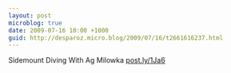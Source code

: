 ```yaml
---
layout: post
microblog: true
date: 2009-07-16 10:00 +1000
guid: http://desparoz.micro.blog/2009/07/16/t2661616237.html
---
```

Sidemount Diving With Ag Milowka [post.ly/1Ja6](http://post.ly/1Ja6)
